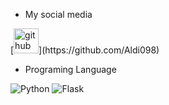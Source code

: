 

- My social media

<p align="left">
[<img src='https://cdn.jsdelivr.net/npm/simple-icons@3.0.1/icons/github.svg' alt='github' height='40'>](https://github.com/Aldi098) <a href="https://github.com/Aldi098"></a>
</p>

- Programing Language

![Python](https://img.shields.io/badge/-Python-000?&logo=Python)
![Flask](https://img.shields.io/badge/-Python-000?&logo=Flask)
